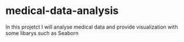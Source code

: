 # medical-data-analysis


In this projetct I will analyse medical data and provide visualization with some libarys such as Seaborn
